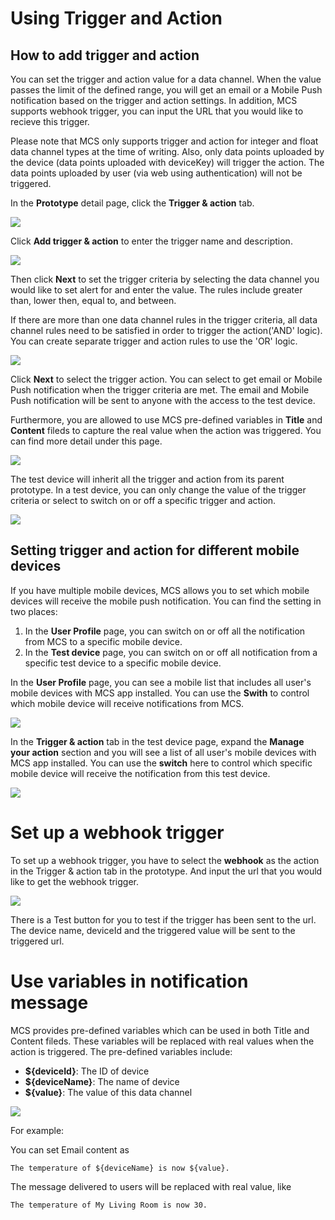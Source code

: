 # Using Trigger and Action

## How to add trigger and action

You can set the trigger and action value for a data channel. When the value passes the limit of the defined range, you will get an email or a Mobile Push notification based on the trigger and action settings. In addition, MCS supports webhook trigger, you can input the URL that you would like to recieve this trigger.

Please note that MCS only supports trigger and action for integer and float data channel types at the time of writing. Also, only data points uploaded by the device (data points uploaded with deviceKey) will trigger the action. The data points uploaded by user (via web using authentication) will not be triggered.


In the **Prototype** detail page, click the **Trigger & action** tab.

![](../images/Trigger/img_trigger_01.png)

Click **Add trigger & action** to enter the trigger name and description.

![](../images/Trigger/img_trigger_02.png)

Then click **Next** to set the trigger criteria by selecting the data channel you would like to set alert for and enter the value. The rules include greater than, lower then, equal to, and between.

If there are more than one data channel rules in the trigger criteria, all data channel rules need to be satisfied in order to trigger the action('AND' logic). You can create separate trigger and action rules to use the 'OR' logic.

![](../images/Trigger/img_trigger_03.png)

Click **Next** to select the trigger action. You can select to get email or Mobile Push notification when the trigger criteria are met. The email and Mobile Push notification will be sent to anyone with the access to the test device.

Furthermore, you are allowed to use MCS pre-defined variables in **Title** and **Content** fileds to capture the real value when the action was triggered. You can find more detail under this page.


![](../images/Trigger/img_trigger_04.png)

The test device will inherit all the trigger and action from its parent prototype. In a test device, you can only change the value of the trigger criteria or select to switch on or off a specific trigger and action.

![](../images/Trigger/img_trigger_05.png)

## Setting trigger and action for different mobile devices

If you have multiple mobile devices, MCS allows you to set which mobile devices will receive the mobile push notification. You can find the setting in two places:

1. In the **User Profile** page, you can switch on or off all the notification from MCS to a specific mobile device.
2. In the **Test device** page, you can switch on or off all notification from a specific test device to a specific mobile device.

In the **User Profile** page, you can see a mobile list that includes all user's mobile devices with MCS app installed. You can use the **Swith** to control which mobile device will receive notifications from MCS.

![](../images/Trigger/img_trigger_06.png)

In the **Trigger & action** tab in the test device page, expand the **Manage your action** section and you will see a list of all user's mobile devices with MCS app installed. You can use the **switch** here to control which specific mobile device will receive the notification from this test device.

![](../images/Trigger/img_trigger_07.png)



# Set up a webhook trigger

To set up a webhook trigger, you have to select the **webhook** as the action in the Trigger & action tab in the prototype. And input the url that you would like to get the webhook trigger.

![](../images/Trigger/img_trigger_08.png)

There is a Test button for you to test if the trigger has been sent to the url. The device name, deviceId and the triggered value will be sent to the triggered url.

# Use variables in notification message

MCS provides pre-defined variables which can be used in both Title and Content fileds. These variables will be replaced with real values when the action is triggered. The pre-defined variables include:

* **${deviceId}**: The ID of device
* **${deviceName}**: The name of device
* **${value}**: The value of this data channel

![](../images/Trigger/img_trigger_09.png)

For example:

You can set Email content as

	The temperature of ${deviceName} is now ${value}.

The message delivered to users will be replaced with real value, like

	The temperature of My Living Room is now 30.

